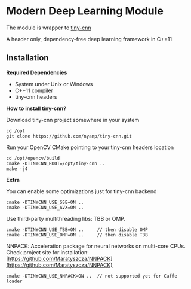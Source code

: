 Modern Deep Learning Module
===========================

The module is wrapper to [tiny-cnn ](https://github.com/nyanp/tiny-cnn)

A header only, dependency-free deep learning framework in C++11

Installation
------------
**Required Dependencies**
 - System under Unix or Windows
 - C++11 compiler
 - tiny-cnn headers

**How to install tiny-cnn?**

  Download tiny-cnn project somewhere in your system

    cd /opt
    git clone https://github.com/nyanp/tiny-cnn.git

  Run your OpenCV CMake pointing to your tiny-cnn headers location

    cd /opt/opencv/build
    cmake -DTINYCNN_ROOT=/opt/tiny-cnn ..
    make -j4

**Extra**

  You can enable some optimizations just for tiny-cnn backend

    cmake -DTINYCNN_USE_SSE=ON ..
    cmake -DTINYCNN_USE_AVX=ON ..

  Use third-party multithreading libs: TBB or OMP.

    cmake -DTINYCNN_USE_TBB=ON ..     // then disable OMP
    cmake -DTINYCNN_USE_OMP=ON ..     // then disable TBB

  NNPACK: Acceleration package for neural networks on multi-core CPUs.<br />
  Check project site for installation: [https://github.com/Maratyszcza/NNPACK](https://github.com/Maratyszcza/NNPACK)

    cmake -DTINYCNN_USE_NNPACK=ON ..  // not supported yet for Caffe loader
